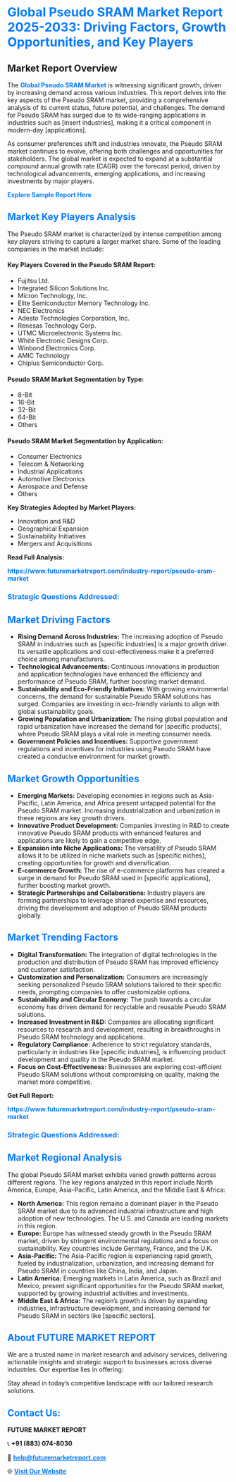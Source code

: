 <h1 style="color: #007BFF;">Global Pseudo SRAM Market Report 2025-2033: Driving Factors, Growth Opportunities, and Key Players</h1>

<section id="overview">
<h2>Market Report Overview</h2>
<p>The <a href="https://www.futuremarketreport.com/industry-report/pseudo-sram-market" style="color: #007BFF; text-decoration: none;"><strong>Global Pseudo SRAM Market</strong></a> is witnessing significant growth, driven by increasing demand across various industries. This report delves into the key aspects of the Pseudo SRAM market, providing a comprehensive analysis of its current status, future potential, and challenges. The demand for Pseudo SRAM has surged due to its wide-ranging applications in industries such as [insert industries], making it a critical component in modern-day [applications].</p>
<p>As consumer preferences shift and industries innovate, the Pseudo SRAM market continues to evolve, offering both challenges and opportunities for stakeholders. The global market is expected to expand at a substantial compound annual growth rate (CAGR) over the forecast period, driven by technological advancements, emerging applications, and increasing investments by major players.</p>
</section>

<section id="overview">
<p><a href="https://www.futuremarketreport.com/request-sample/reportId=59989" style="color: #007BFF; text-decoration: none;"><strong>Explore Sample Report Here</strong></a></p>
</section>

<section id="key-players">
<h2 style="color: #007BFF;">Market Key Players Analysis</h2>
<p>The Pseudo SRAM market is characterized by intense competition among key players striving to capture a larger market share. Some of the leading companies in the market include:</p>
<h4>Key Players Covered in the Pseudo SRAM Report:</h4>
<ul><li>Fujitsu Ltd.</li><li>Integrated Silicon Solutions Inc.</li><li>Micron Technology, Inc.</li><li>Elite Semiconductor Memory Technology Inc.</li><li>NEC Electronics</li><li>Adesto Technologies Corporation, Inc.</li><li>Renesas Technology Corp.</li><li>UTMC Microelectronic Systems Inc.</li><li>White Electronic Designs Corp.</li><li>Winbond Electronics Corp.</li><li>AMIC Technology</li><li>Chiplus Semiconductor Corp.</li></ul>
<h4>Pseudo SRAM Market Segmentation by Type:</h4>
<ul><li>8-Bit</li><li>16-Bit</li><li>32-Bit</li><li>64-Bit</li><li>Others</li></ul>

<h4>Pseudo SRAM Market Segmentation by Application:</h4>
<ul><li>Consumer Electronics</li><li>Telecom &amp; Networking</li><li>Industrial Applications</li><li>Automotive Electronics</li><li>Aerospace and Defense</li><li>Others</li></ul>
<p><strong>Key Strategies Adopted by Market Players:</strong></p>
<ul>
<li>Innovation and R&D</li>
<li>Geographical Expansion</li>
<li>Sustainability Initiatives</li>
<li>Mergers and Acquisitions</li>
</ul>
</section>

<section>
<p><strong>Read Full Analysis: </strong></p><a href="https://www.futuremarketreport.com/industry-report/pseudo-sram-market" style="color: #007BFF; text-decoration: none;"><strong>https://www.futuremarketreport.com/industry-report/pseudo-sram-market</strong></a>
<h3 style="color: #007BFF;">Strategic Questions Addressed:</h3>
</section>

<section id="driving-factors">
<h2 style="color: #007BFF;">Market Driving Factors</h2>
<ul>
<li><strong>Rising Demand Across Industries:</strong> The increasing adoption of Pseudo SRAM in industries such as [specific industries] is a major growth driver. Its versatile applications and cost-effectiveness make it a preferred choice among manufacturers.</li>
<li><strong>Technological Advancements:</strong> Continuous innovations in production and application technologies have enhanced the efficiency and performance of Pseudo SRAM, further boosting market demand.</li>
<li><strong>Sustainability and Eco-Friendly Initiatives:</strong> With growing environmental concerns, the demand for sustainable Pseudo SRAM solutions has surged. Companies are investing in eco-friendly variants to align with global sustainability goals.</li>
<li><strong>Growing Population and Urbanization:</strong> The rising global population and rapid urbanization have increased the demand for [specific products], where Pseudo SRAM plays a vital role in meeting consumer needs.</li>
<li><strong>Government Policies and Incentives:</strong> Supportive government regulations and incentives for industries using Pseudo SRAM have created a conducive environment for market growth.</li>
</ul>
</section>

<section id="growth-opportunities">
<h2 style="color: #007BFF;">Market Growth Opportunities</h2>
<ul>
<li><strong>Emerging Markets:</strong> Developing economies in regions such as Asia-Pacific, Latin America, and Africa present untapped potential for the Pseudo SRAM market. Increasing industrialization and urbanization in these regions are key growth drivers.</li>
<li><strong>Innovative Product Development:</strong> Companies investing in R&D to create innovative Pseudo SRAM products with enhanced features and applications are likely to gain a competitive edge.</li>
<li><strong>Expansion into Niche Applications:</strong> The versatility of Pseudo SRAM allows it to be utilized in niche markets such as [specific niches], creating opportunities for growth and diversification.</li>
<li><strong>E-commerce Growth:</strong> The rise of e-commerce platforms has created a surge in demand for Pseudo SRAM used in [specific applications], further boosting market growth.</li>
<li><strong>Strategic Partnerships and Collaborations:</strong> Industry players are forming partnerships to leverage shared expertise and resources, driving the development and adoption of Pseudo SRAM products globally.</li>
</ul>
</section>

<section id="trending-factors">
<h2 style="color: #007BFF;">Market Trending Factors</h2>
<ul>
<li><strong>Digital Transformation:</strong> The integration of digital technologies in the production and distribution of Pseudo SRAM has improved efficiency and customer satisfaction.</li>
<li><strong>Customization and Personalization:</strong> Consumers are increasingly seeking personalized Pseudo SRAM solutions tailored to their specific needs, prompting companies to offer customizable options.</li>
<li><strong>Sustainability and Circular Economy:</strong> The push towards a circular economy has driven demand for recyclable and reusable Pseudo SRAM solutions.</li>
<li><strong>Increased Investment in R&D:</strong> Companies are allocating significant resources to research and development, resulting in breakthroughs in Pseudo SRAM technology and applications.</li>
<li><strong>Regulatory Compliance:</strong> Adherence to strict regulatory standards, particularly in industries like [specific industries], is influencing product development and quality in the Pseudo SRAM market.</li>
<li><strong>Focus on Cost-Effectiveness:</strong> Businesses are exploring cost-efficient Pseudo SRAM solutions without compromising on quality, making the market more competitive.</li>
</ul>
</section>

<section>
<p><strong>Get Full Report: </strong></p><a href="https://www.futuremarketreport.com/industry-report/pseudo-sram-market" style="color: #007BFF; text-decoration: none;"><strong>https://www.futuremarketreport.com/industry-report/pseudo-sram-market</strong></a>
<h3 style="color: #007BFF;">Strategic Questions Addressed:</h3>
</section>


<section id="regional-analysis">
<h2 style="color: #007BFF;">Market Regional Analysis</h2>
<p>The global Pseudo SRAM market exhibits varied growth patterns across different regions. The key regions analyzed in this report include North America, Europe, Asia-Pacific, Latin America, and the Middle East & Africa:</p>
<ul>
<li><strong>North America:</strong> This region remains a dominant player in the Pseudo SRAM market due to its advanced industrial infrastructure and high adoption of new technologies. The U.S. and Canada are leading markets in this region.</li>
<li><strong>Europe:</strong> Europe has witnessed steady growth in the Pseudo SRAM market, driven by stringent environmental regulations and a focus on sustainability. Key countries include Germany, France, and the U.K.</li>
<li><strong>Asia-Pacific:</strong> The Asia-Pacific region is experiencing rapid growth, fueled by industrialization, urbanization, and increasing demand for Pseudo SRAM in countries like China, India, and Japan.</li>
<li><strong>Latin America:</strong> Emerging markets in Latin America, such as Brazil and Mexico, present significant opportunities for the Pseudo SRAM market, supported by growing industrial activities and investments.</li>
<li><strong>Middle East & Africa:</strong> The region’s growth is driven by expanding industries, infrastructure development, and increasing demand for Pseudo SRAM in sectors like [specific sectors].</li>
</ul>
</section>

<footer>
<h2 style="color: #007BFF;">About FUTURE MARKET REPORT</h2>
<p>We are a trusted name in market research and advisory services, delivering actionable insights and strategic support to businesses across diverse industries. Our expertise lies in offering:</p>

<p>Stay ahead in today’s competitive landscape with our tailored research solutions.</p>

<h2 style="color: #007BFF;">Contact Us:</h2>
<p><strong>FUTURE MARKET REPORT</strong></p>
<p>📞 <strong>+91 (883) 074-8030</strong></p>
<p>📧 <strong><a href="mailto:help@futuremarketreport.com" style="color: #007BFF;">help@futuremarketreport.com</a></strong></p>
<p>🌐 <strong><a href="https://www.futuremarketreport.com/" style="color: #007BFF;">Visit Our Website</a></strong></p>
</footer>